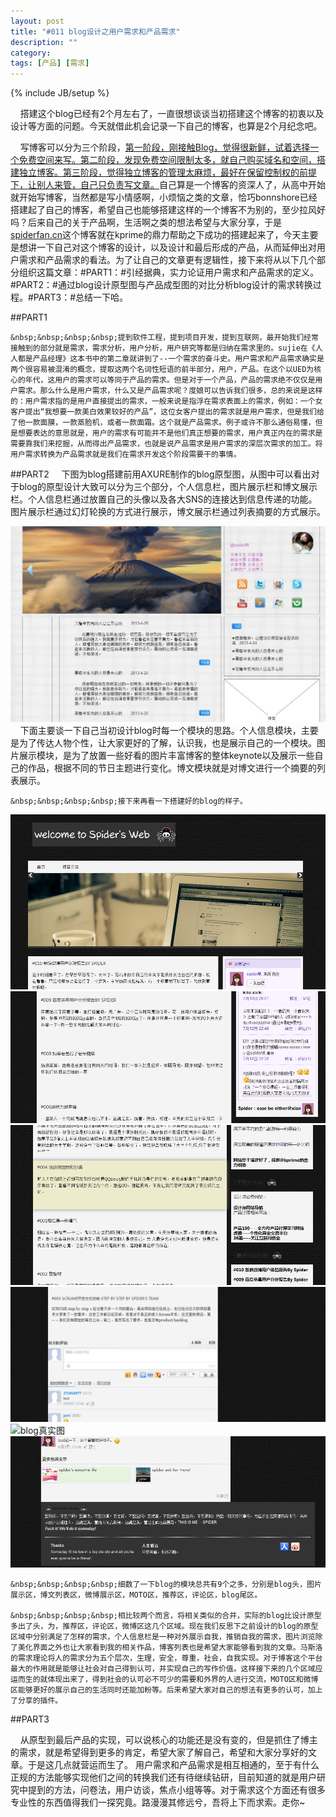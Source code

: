 ```yaml
---
layout: post
title: "#011 blog设计之用户需求和产品需求"
description: ""
category: 
tags: [产品] [需求]
---
```

{% include JB/setup %}

&nbsp;&nbsp;&nbsp;&nbsp;搭建这个blog已经有2个月左右了，一直很想谈谈当初搭建这个博客的初衷以及设计等方面的问题。今天就借此机会记录一下自己的博客，也算是2个月纪念吧。

&nbsp;&nbsp;&nbsp;&nbsp;写博客可以分为三个阶段，<a href="http://www.ruanyifeng.com/blog/2012/08/blogging_with_jekyll.html">第一阶段，刚接触Blog，觉得很新鲜，试着选择一个免费空间来写。第二阶段，发现免费空间限制太多，就自己购买域名和空间，搭建独立博客。第三阶段，觉得独立博客的管理太麻烦，最好在保留控制权的前提下，让别人来管，自己只负责写文章。</a>自己算是一个博客的资深人了，从高中开始就开始写博客，当然都是写小情感啊，小烦恼之类的文章，恰巧bonnshore已经搭建起了自己的博客，希望自己也能够搭建这样的一个博客不为别的，至少拉风好吗？后来自己的关于产品啊，生活啊之类的想法希望与大家分享，于是<a href="">spiderfan.cn</a>这个博客就在kprime的鼎力帮助之下成功的搭建起来了，今天主要是想讲一下自己对这个博客的设计，以及设计和最后形成的产品，从而延伸出对用户需求和产品需求的看法。为了让自己的文章更有逻辑性，接下来将从以下几个部分组织这篇文章：#PART1：#引经据典，实力论证用户需求和产品需求的定义。#PART2：#通过blog设计原型图与产品成型图的对比分析blog设计的需求转换过程。#PART3：#总结一下哈。

##PART1

	&nbsp;&nbsp;&nbsp;&nbsp;提到软件工程，提到项目开发，提到互联网，最开始我们经常接触到的部分就是需求，需求分析，用户分析，用户研究等都是归纳在需求里的。sujie在《人人都是产品经理》这本书中的第二章就讲到了--一个需求的奋斗史。用户需求和产品需求确实是两个很容易被混淆的概念，提取这两个名词性短语的前半部分，用户，产品。在这个以UED为核心的年代，这用户的需求可以等同于产品的需求。但是对于一个产品，产品的需求绝不仅仅是用户需求。那么什么是用户需求，什么又是产品需求呢？度娘可以告诉我们很多，总的来说是这样的：用户需求指的是用户直接提出的需求，一般来说是指浮在需求表面上的需求，例如：一个女客户提出“我想要一款美白效果较好的产品”，这位女客户提出的需求就是用户需求，但是我们给了他一款面膜，一款蒸脸机，或者一款面霜。这个就是产品需求。例子或许不那么通俗易懂，但是想要表达的意思就是，用户的需求有可能并不是他们真正想要的需求，用户真正内在的需求是需要靠我们来挖掘，从而得出产品需求，也就是说产品需求是用户需求的深层次需求的加工。将用户需求转换为产品需求就是我们在需求开发这个阶段需要干的事情。

##PART2
	&nbsp;&nbsp;&nbsp;&nbsp;下图为blog搭建前用AXURE制作的blog原型图，从图中可以看出对于blog的原型设计大致可以分为三个部分，个人信息栏，图片展示栏和博文展示栏。个人信息栏通过放置自己的头像以及各大SNS的连接达到信息传递的功能。图片展示栏通过幻灯轮换的方式进行展示，博文展示栏通过列表摘要的方式展示。

![设计原型](/assets/themes/de/blog_pic/blog_axure.jpg)
	&nbsp;&nbsp;&nbsp;&nbsp;下面主要谈一下自己当初设计blog时每一个模块的思路。个人信息模块，主要是为了传达人物个性，让大家更好的了解，认识我，也是展示自己的一个模块。图片展示模块，是为了放置一些好看的图片丰富博客的整体keynote以及展示一些自己的作品，根据不同的节日主题进行变化。博文模块就是对博文进行一个摘要的列表展示。

	&nbsp;&nbsp;&nbsp;&nbsp;接下来再看一下搭建好的blog的样子。
![blog真实图](/assets/themes/de/blog_pic/blog1.png)
![blog真实图](/assets/themes/de/blog_pic/blog2.png)
![blog真实图](/assets/themes/de/blog_pic/blog3.png)
![blog真实图](/assets/themes/de/blog_pic/blog4.png)
![blog真实图](/assets/themes/de/blog_pic/blog5.png)
![blog真实图](/assets/themes/de/blog_pic/blog6.png)

	&nbsp;&nbsp;&nbsp;&nbsp;细数了一下blog的模块总共有9个之多，分别是blog头，图片展示区，博文列表区，微博展示区，MOTO区，推荐区，评论区，blog尾区。

	&nbsp;&nbsp;&nbsp;&nbsp;相比较两个而言，将相关类似的合并，实际的blog比设计原型多出了头，为，推荐区，评论区，微博区这几个区域。现在我们反思下之前设计的blog的原型区域中分别满足了怎样的需求，个人信息栏是一种对外展示自我，推销自我的需求，图片浏览除了美化界面之外也让大家看到我的相关作品，博客列表也是希望大家能够看到我的文章。马斯洛的需求理论将人的需求分为五个层次，生理，安全，尊重，社会，自我实现。对于博客这个平台最大的作用就是能够让社会对自己得到认可，并实现自己的写作价值。这样接下来的几个区域应运而生的就体现出来了，得到社会的认可必不可少的需要和外界的人进行交流，MOTO区和微博区能够更好的展示自己的生活同时还能加粉等。后来希望大家对自己的想法有更多的认可，加上了分享的插件。

##PART3

   &nbsp;&nbsp;&nbsp;&nbsp;从原型到最后产品的实现，可以说核心的功能还是没有变的，但是抓住了博主的需求，就是希望得到更多的肯定，希望大家了解自己，希望和大家分享好的文章。于是这几点就营运而生了。
   用户需求和产品需求是相互相通的，至于有什么正规的方法能够实现他们之间的转换我们还有待继续钻研，目前知道的就是用户研究中提到的方法，问卷法，用户访谈，焦点小组等等。对于需求这个方面还有很多专业性的东西值得我们一探究竟。路漫漫其修远兮，吾将上下而求索。走你~